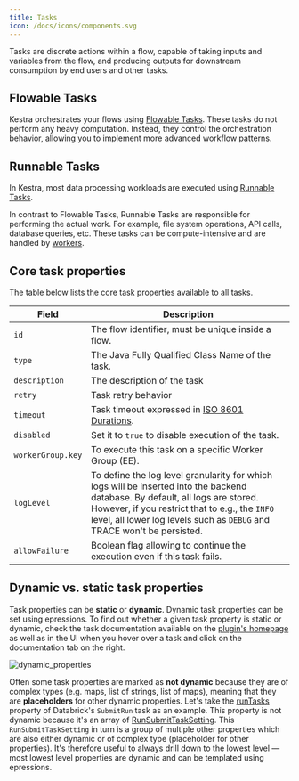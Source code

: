 ```yaml
---
title: Tasks
icon: /docs/icons/components.svg
---
```


Tasks are discrete actions within a flow, capable of taking inputs and variables from the flow, and producing outputs for downstream consumption by end users and other tasks.

## Flowable Tasks

Kestra orchestrates your flows using [Flowable Tasks](../07.concepts/01.flowable-tasks.md). These tasks do not perform any heavy computation. Instead, they control the orchestration behavior, allowing you to implement more advanced workflow patterns.

## Runnable Tasks

In Kestra, most data processing workloads are executed using [Runnable Tasks](../07.concepts/02.runnable-tasks.md).

In contrast to Flowable Tasks, Runnable Tasks are responsible for performing the actual work. For example, file system operations, API calls, database queries, etc. These tasks can be compute-intensive and are handled by [workers](../04.architecture/worker.md).

## Core task properties

The table below lists the core task properties available to all tasks.

| Field             | Description                                                                                                                                                                                                                                                 |
|-------------------|-------------------------------------------------------------------------------------------------------------------------------------------------------------------------------------------------------------------------------------------------------------|
| `id`              | The flow identifier, must be unique inside a flow.                                                                                                                                                                                                          |
| `type`            | The Java Fully Qualified Class Name of the task.                                                                                                                                                                                                            |
| `description`     | The description of the task                                                                                                                                                                                                                                 |
| `retry`           | Task retry behavior                                                                                                                                                                                                                                         |
| `timeout`         | Task timeout expressed in [ISO 8601 Durations](https://en.wikipedia.org/wiki/ISO_8601#Durations).                                                                                                                                                           |
| `disabled`        | Set it to `true` to disable execution of the task.                                                                                                                                                                                                          |
| `workerGroup.key` | To execute this task on a specific Worker Group (EE).                                                                                                                                                                                                       |
| `logLevel`        | To define the log level granularity for which logs will be inserted into the backend database. By default, all logs are stored. However, if you restrict that to e.g., the `INFO` level, all lower log levels such as `DEBUG` and TRACE won't be persisted. |
| `allowFailure`    | Boolean flag allowing to continue the execution even if this task fails.                                                                                                                                                                                    |

## Dynamic vs. static task properties

Task properties can be **static** or **dynamic**. Dynamic task properties can be set using epressions. To find out whether a given task property is static or dynamic, check the task documentation available on the [plugin's homepage](https://kestra.io/plugins) as well as in the UI when you hover over a task and click on the documentation tab on the right.

![dynamic_properties](/docs/concepts/dynamic_properties.png)

Often some task properties are marked as **not dynamic** because they are of complex types (e.g. maps, list of strings, list of maps), meaning that they are **placeholders** for other dynamic properties. Let's take the [runTasks](https://kestra.io/plugins/tasks/job/io.kestra.plugin.databricks.job.SubmitRun#runtasks) property of Databrick's `SubmitRun` task as an example. This property is not dynamic because it's an array of [RunSubmitTaskSetting](https://kestra.io/plugins/tasks/job/io.kestra.plugin.databricks.job.SubmitRun#runsubmittasksetting). This `RunSubmitTaskSetting` in turn is a group of multiple other properties which are also either dynamic or of complex type (placeholder for other properties). It's therefore useful to always drill down to the lowest level — most lowest level properties are dynamic and can be templated using epressions.


